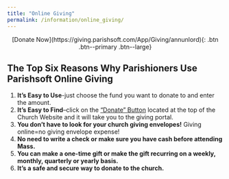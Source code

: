 ```yaml
---
title: "Online Giving"
permalink: /information/online_giving/
---
```


<div style="text-align: center;" markdown="1">
[Donate Now](https://giving.parishsoft.com/App/Giving/annunlord){: .btn .btn--primary .btn--large}
</div>

## The Top Six Reasons Why Parishioners Use Parishsoft Online Giving

1.  **It’s Easy to Use**-just choose the fund you want to donate to and enter the amount.
2.  **It’s Easy to Find**–click on the [“Donate” Button](https://giving.parishsoft.com/App/Giving/annunlord) located at the top of the Church Website and it will take you to the giving portal.
3.  **You don’t have to look for your church giving envelopes!** Giving online=no giving envelope expense!
4.  **No need to write a check or make sure you have cash before attending Mass.**
5.  **You can make a one-time gift or make the gift recurring on a weekly, monthly, quarterly or yearly basis.**
6.  **It’s a safe and secure way to donate to the church.**
